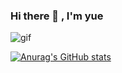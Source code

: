 ### Hi there 👋 , I'm yue

![gif](https://www.google.com/url?sa=i&url=http%3A%2F%2Flilimetooyou.pixnet.net%2Falbum%2Fphoto%2F331499051&psig=AOvVaw3JeJe0fjrQiWd8Gl_2HVJT&ust=1630061197546000&source=images&cd=vfe&ved=0CAsQjRxqFwoTCKDzwqjBzvICFQAAAAAdAAAAABAk)

<!--
**yue0211/yue0211** is a ✨ _special_ ✨ repository because its `README.md` (this file) appears on your GitHub profile.

Here are some ideas to get you started:

- 🔭 I’m currently working on ...
- 🌱 I’m currently learning ...
- 👯 I’m looking to collaborate on ...
- 🤔 I’m looking for help with ...
- 💬 Ask me about ...
- 📫 How to reach me: ...
- 😄 Pronouns: ...
- ⚡ Fun fact: ...
-->
[![Anurag's GitHub stats](https://github-readme-stats.vercel.app/api?username=yue0211)](https://github.com/yue0211/github-readme-stats)
